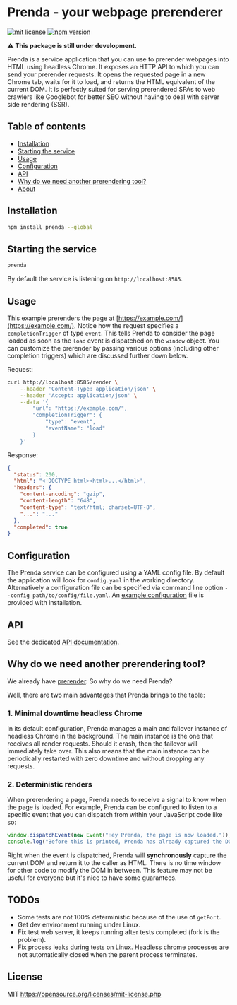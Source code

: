 # Prenda - your webpage prerenderer

[![mit license](https://img.shields.io/badge/license-MIT-blue.svg)](LICENSE) [![npm version](https://img.shields.io/npm/v/prenda.svg)](https://www.npmjs.com/package/prenda)

**⚠️ This package is still under development.**

Prenda is a service application that you can use to prerender webpages into HTML using headless Chrome. It exposes an HTTP API to which you can send your prerender requests. It opens the requested page in a new Chrome tab, waits for it to load, and returns the HTML equivalent of the current DOM. It is perfectly suited for serving prerendered SPAs to web crawlers like Googlebot for better SEO without having to deal with server side rendering (SSR).

## Table of contents

- [Installation](#installation)
- [Starting the service](#starting-the-service)
- [Usage](#usage)
- [Configuration](#configuration)
- [API](#api)
- [Why do we need another prerendering tool?](#why-do-we-need-another-prerendering-tool)
- [About](#about)

## Installation

```bash
npm install prenda --global
```

## Starting the service

```bash
prenda
```

By default the service is listening on `http://localhost:8585`.

## Usage

This example prerenders the page at [https://example.com/](https://example.com/). Notice how the request specifies a `completionTrigger` of type `event`. This tells Prenda to consider the page loaded as soon as the `load` event is dispatched on the `window` object. You can customize the prerender by passing various options (including other completion triggers) which are discussed further down below.

Request:
```bash
curl http://localhost:8585/render \
    --header 'Content-Type: application/json' \
    --header 'Accept: application/json' \
    --data '{
        "url": "https://example.com/",
        "completionTrigger": {
            "type": "event",
            "eventName": "load"
        }
    }'
```

Response:
```json
{
  "status": 200,
  "html": "<!DOCTYPE html><html>...</html>",
  "headers": {
    "content-encoding": "gzip",
    "content-length": "648",
    "content-type": "text/html; charset=UTF-8",
    "...": "..."
  },
  "completed": true
}
```

## Configuration

The Prenda service can be configured using a YAML config file. By default the application will look for `config.yaml` in the working directory. Alternatively a configuration file can be specified via command line option `--config path/to/config/file.yaml`. An [example configuration](config.example.yaml) file is provided with installation.

## API

See the dedicated [API documentation](API.md).

## Why do we need another prerendering tool?

We already have [prerender](https://github.com/prerender/prerender). So why do we need Prenda?

Well, there are two main advantages that Prenda brings to the table:

### 1. Minimal downtime headless Chrome

In its default configuration, Prenda manages a main and failover instance of headless Chrome in the background. The main instance is the one that receives all render requests. Should it crash, then the failover will immediately take over. This also means that the main instance can be periodically restarted with zero downtime and without dropping any requests.

### 2. Deterministic renders

When prerendering a page, Prenda needs to receive a signal to know when the page is loaded. For example, Prenda can be configured to listen to a specific event that you can dispatch from within your JavaScript code like so:

```js
window.dispatchEvent(new Event("Hey Prenda, the page is now loaded."));
console.log("Before this is printed, Prenda has already captured the DOM.");
```

Right when the event is dispatched, Prenda will **synchronously** capture the current DOM and return it to the caller as HTML. There is no time window for other code to modify the DOM in between. This feature may not be useful for everyone but it's nice to have some guarantees.

## TODOs

- Some tests are not 100% deterministic because of the use of `getPort`.
- Get dev environment running under Linux.
- Fix test web server, it keeps running after tests completed (fork is the problem).
- Fix process leaks during tests on Linux. Headless chrome processes are not automatically closed when the parent process terminates.

## License

MIT
https://opensource.org/licenses/mit-license.php